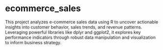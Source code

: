 # ecommerce_sales
This project analyzes e-commerce sales data using R to uncover actionable insights into customer behavior, sales trends, and revenue patterns. Leveraging powerful libraries like dplyr and ggplot2, it explores key performance indicators through robust data manipulation and visualization to inform business strategy.

